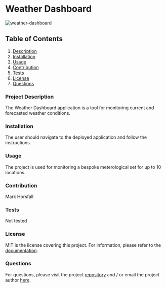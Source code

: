 
# **Weather Dashboard**

![weather-dashboard](https://img.shields.io/github/languages/top/horsfalm/weather-dashboard)

## Table of Contents
1. [Description](#description)
2. [Installation](#installation)
3. [Usage](#usage)
4. [Contribution](#contribution)
5. [Tests](#tests)
6. [License](#license) 
7. [Questions](#questions)

### Project Description
The Weather Dashboard application is a tool for monitoring current and forecasted weather conditions.<a name="description"><a>

### Installation
The user should navigate to the deployed application and follow the instructions.<a name="installation"><a>

### Usage
The project is used for monitoring a bespoke meterological set for up to 10 locations.<a name="usage"><a>

### Contribution
Mark Horsfall<a name="contribution"><a>

### Tests
Not tested<a name="tests"><a>

### License
MIT<a name="license"><a> is the license covering this project. For information, please refer to the [documentation](https://opensource.org/licenses).

### Questions<a name="questions"><a>
For questions, please visit the project [repository](https://github.com/horsfalm/weather-dashboard) and / or email the project author [here](mailto:horsfalm@gmail.com).
     